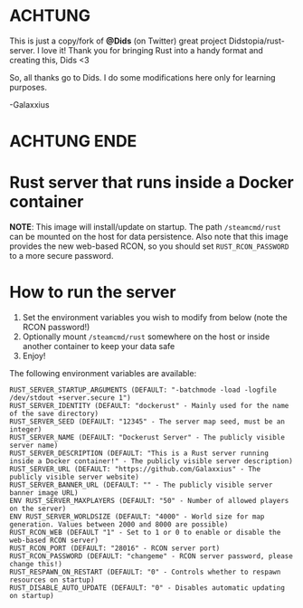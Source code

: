 # ACHTUNG 
This is just a copy/fork of **@Dids** (on Twitter) great project Didstopia/rust-server. 
I love it! Thank you for bringing Rust into a handy format and creating this, Dids <3

So, all thanks go to Dids. I do some modifications here only for learning purposes.

-Galaxxius
# ACHTUNG ENDE 

# Rust server that runs inside a Docker container

**NOTE**: This image will install/update on startup. The path ```/steamcmd/rust``` can be mounted on the host for data persistence.
Also note that this image provides the new web-based RCON, so you should set ```RUST_RCON_PASSWORD``` to a more secure password.

# How to run the server
1. Set the environment variables you wish to modify from below (note the RCON password!)
2. Optionally mount ```/steamcmd/rust``` somewhere on the host or inside another container to keep your data safe
3. Enjoy!

The following environment variables are available:
```
RUST_SERVER_STARTUP_ARGUMENTS (DEFAULT: "-batchmode -load -logfile /dev/stdout +server.secure 1")
RUST_SERVER_IDENTITY (DEFAULT: "dockerust" - Mainly used for the name of the save directory)
RUST_SERVER_SEED (DEFAULT: "12345" - The server map seed, must be an integer)
RUST_SERVER_NAME (DEFAULT: "Dockerust Server" - The publicly visible server name)
RUST_SERVER_DESCRIPTION (DEFAULT: "This is a Rust server running inside a Docker container!" - The publicly visible server description)
RUST_SERVER_URL (DEFAULT: "https://github.com/Galaxxius" - The publicly visible server website)
RUST_SERVER_BANNER_URL (DEFAULT: "" - The publicly visible server banner image URL)
ENV RUST_SERVER_MAXPLAYERS (DEFAULT: "50" - Number of allowed players on the server)
ENV RUST_SERVER_WORLDSIZE (DEFAULT: "4000" - World size for map generation. Values between 2000 and 8000 are possible)
RUST_RCON_WEB (DEFAULT "1" - Set to 1 or 0 to enable or disable the web-based RCON server)
RUST_RCON_PORT (DEFAULT: "28016" - RCON server port)
RUST_RCON_PASSWORD (DEFAULT: "changeme" - RCON server password, please change this!)
RUST_RESPAWN_ON_RESTART (DEFAULT: "0" - Controls whether to respawn resources on startup)
RUST_DISABLE_AUTO_UPDATE (DEFAULT: "0" - Disables automatic updating on startup)
```
